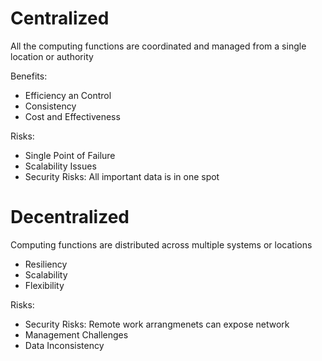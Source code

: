 # Centralized

All the computing functions are coordinated and managed from a single location or authority

Benefits:
- Efficiency an Control
- Consistency
- Cost and Effectiveness

Risks:
- Single Point of Failure
- Scalability Issues
- Security Risks: All important data is in one spot

# Decentralized

Computing functions are distributed across multiple systems or locations

- Resiliency
- Scalability
- Flexibility

Risks:

- Security Risks: Remote work arrangmenets can expose network
- Management Challenges
- Data Inconsistency